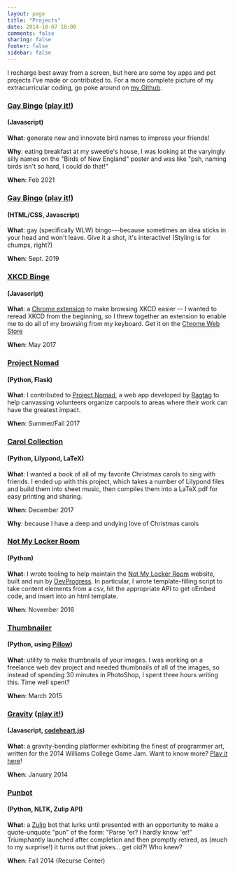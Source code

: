 ```yaml
---
layout: page
title: "Projects"
date: 2014-10-07 18:00
comments: false
sharing: false
footer: false
sidebar: false
---
```

I recharge best away from a screen, but here are some toy apps and pet projects I've made or contributed to. For a more complete picture of my extracurricular coding, go poke around on [my Github](//github.com/maiamcc).

<div class="project">
    <p>
        <h3><a href="//github.com/maiamcc/bird_gen" target="_blank">Gay Bingo</a> (<a href="/bird_gen">play it!</a>)</h3><h4>(Javascript)</h4>
    </p>
        <strong>What</strong>: generate new and innovate bird names to impress your friends!
    <p>
    </p>
    <p>
        <strong>Why</strong>: eating breakfast at my sweetie's house, I was looking at the varyingly silly names on the "Birds of New England" poster and was like "psh, naming birds isn't so hard, I could do that!"
    </p>
    <p>
        <strong>When</strong>: Feb 2021
    </p>
</div>

<div class="project">
    <p>
        <h3><a href="//github.com/maiamcc/gay_bingo" target="_blank">Gay Bingo</a> (<a href="/gay_bingo">play it!</a>)</h3><h4>(HTML/CSS, Javascript)</h4>
    </p>
        <strong>What</strong>: gay (specifically WLW) bingo---because sometimes an idea sticks in your head and won't leave. Give it a shot, it's interactive! (Styling is for chumps, right?)
    <p>
        <strong>When</strong>: Sept. 2019
    </p>
</div>

<div class="project">
    <p>
        <h3><a href="//github.com/maiamcc/xkcd_binge" target="_blank">XKCD Binge</a></h3><h4>(Javascript)</h4>
    </p>
        <strong>What</strong>: a <a href="//chrome.google.com/webstore/detail/xkcd-binge/pnhnbhcdjnblacgalelbbnkpkkffchgb?hl=en-US&gl=US" target="_blank">Chrome extension</a> to make browsing XKCD easier -- I wanted to reread XKCD from the beginning, so I threw together an extension to enable me to do all of my browsing from my keyboard. Get it on the <a href="//chrome.google.com/webstore/detail/xkcd-binge/pnhnbhcdjnblacgalelbbnkpkkffchgb?hl=en-US&gl=US" target="_blank">Chrome Web Store</a>
    <p>
        <strong>When</strong>: May 2017
    </p>
</div>

<div class="project">
    <p>
        <h3><a href="//github.com/RagtagOpen/nomad" target="_blank">Project Nomad</a></h3><h4>(Python, Flask)</h4>
    </p>
        <strong>What</strong>: I contributed to <a href="//ragtag.org/nomad/">Project Nomad</a>, a web app developed by <a href="//ragtag.org">Ragtag</a> to help canvassing volunteers organize carpools to areas where their work can have the greatest impact.
    </p>
    <p>
        <strong>When</strong>: Summer/Fall 2017
    </p>
</div>

<div class="project">
    <p>
        <h3><a href="//github.com/maiamcc/carols" target="_blank">Carol Collection</a></h3><h4>(Python, Lilypond, LaTeX)</h4>
    </p>
        <strong>What</strong>: I wanted a book of all of my favorite Christmas carols to sing with friends. I ended up with this project, which takes a number of Lilypond files and build them into sheet music, then compiles them into a LaTeX pdf for easy printing and sharing.
    </p>
    <p>
        <strong>When</strong>: December 2017
    </p>
    <p>
        <strong>Why</strong>: because I have a deep and undying love of Christmas carols
    </p>
</div>

<div class="project">
    <p>
        <h3><a href="//github.com/maiamcc/not-my-locker-room/tree/generalizedContentScript" target="_blank">Not My Locker Room</a></h3><h4>(Python)</h4>
    </p>
        <strong>What</strong>: I wrote tooling to help maintain the <a href="//notmylockerroom.com" target="_blank">Not My Locker Room</a> website, built and run by <a href="https://devprogress.us" target="_blank">DevProgress</a>. In particular, I wrote template-filling script to take content elements from a csv, hit the appropriate API to get oEmbed code, and insert into an html template.
    </p>
    <p>
        <strong>When</strong>: November 2016
    </p>
</div>

<div class="project">
    <p>
        <h3><a href="//github.com/maiamcc/thumbnailer" target="-_blank">Thumbnailer</a></h3><h4>(Python, using <a href="//pillow.readthedocs.io/en/4.1.x/" target="-_blank">Pillow</a>)</h4>
    </p>
        <strong>What</strong>: utility to make thumbnails of your images. I was working on a freelance web dev project and needed thumbnails of all of the images, so instead of spending 30 minutes in PhotoShop, I spent three hours writing this. Time well spent?
    </p>
    <p>
        <strong>When</strong>: March 2015
    </p>
</div>

<div class="project">
    <p>
        <h3><a href="//github.com/maiamcc/gravity" target="_blank">Gravity</a> (<a href="/projects/gravity/play.html">play it!</a>)</h3><h4>(Javascript, <a href="//codeheartjs.com" target="_blank">codeheart.js</a>)</h4>
    </p>
        <strong>What</strong>: a gravity-bending platformer exhibiting the finest of programmer art, written for the 2014 Williams College Game Jam. Want to know more? <a href="/projects/gravity/play.html">Play it here</a>!
    </p>
    <p>
        <strong>When</strong>: January 2014
    </p>
</div>

<div class="project">
    <p>
        <h3><a href="//github.com/maiamcc/punbot" target="_blank">Punbot</a></h3><h4>(Python, NLTK, Zulip API)</h4>
    </p>
        <strong>What</strong>: a <a href="https://zulip.org" target="_blank">Zulip</a> bot that lurks until presented with an opportunity to make a quote-unquote "pun" of the form: "Parse 'er? I hardly know 'er!" Triumphantly launched after completion and then promptly retired, as (much to my surprise!) it turns out that jokes... get old?! Who knew?
    </p>
    <p>
        <strong>When</strong>: Fall 2014 (Recurse Center)
    </p>
</div>
